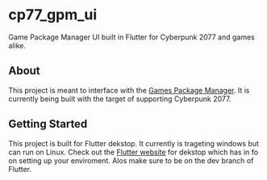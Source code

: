 # cp77_gpm_ui

Game Package Manager UI built in Flutter for Cyberpunk 2077 and games alike.

## About

This project is meant to interface with the [Games Package Manager](https://github.com/WolvenKit/gpm). It is currently being built with the target of supporting Cyberpunk 2077.

## Getting Started

This project is built for Flutter dekstop. It currently is trageting windows but can run on Linux. Check out the [Flutter website](https://flutter.dev/desktop) for dekstop which has in fo on setting up your enviroment. Alos make sure to be on the dev branch of Flutter.

